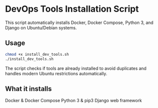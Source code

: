 # DevOps Tools Installation Script
This script automatically installs Docker, Docker Compose, Python 3, and Django on Ubuntu/Debian systems.
## Usage

```bash
chmod +x install_dev_tools.sh
./install_dev_tools.sh
```

The script checks if tools are already installed to avoid duplicates and handles modern Ubuntu restrictions automatically.

## What it installs

Docker & Docker Compose
Python 3 & pip3
Django web framework
